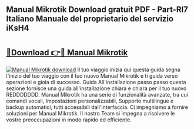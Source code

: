 ## Manual Mikrotik Download gratuit PDF - Part-RI7 Italiano Manuale del proprietario del servizio iKsH4

# <h2><a href="http://dfdx14e.blite.top/?on=Manual+Mikrotik">🔗Download 👉🔴 Manual Mikrotik</a></h2>

[![Manual Mikrotik download](https://i.imgur.com/lujVjoI.png)](http://dfdx14e.blite.top/?on=Manual+Mikrotik)
Il tuo viaggio inizia qui questa guida segna l'inizio del tuo viaggio con il tuo nuovo Manual Mikrotik e ti guida verso operazioni e gioia di successo. Guida All'installazione passo passo questa sezione fornisce una guida all'installazione chiara e chiara per il tuo nuovo REDDDDDDD. Manual Mikrotik ha una serie di funzionalità avanzate, tra cui comandi vocali, Impostazioni personalizzabili, Supporto multilingue e backup automatici, tutti accessibili dall'interfaccia. Ci impegniamo a fornire soluzioni per Manual Mikrotik. Il nostro Team si impegna a risolvere le vostre preoccupazioni in modo rapido ed efficiente.
